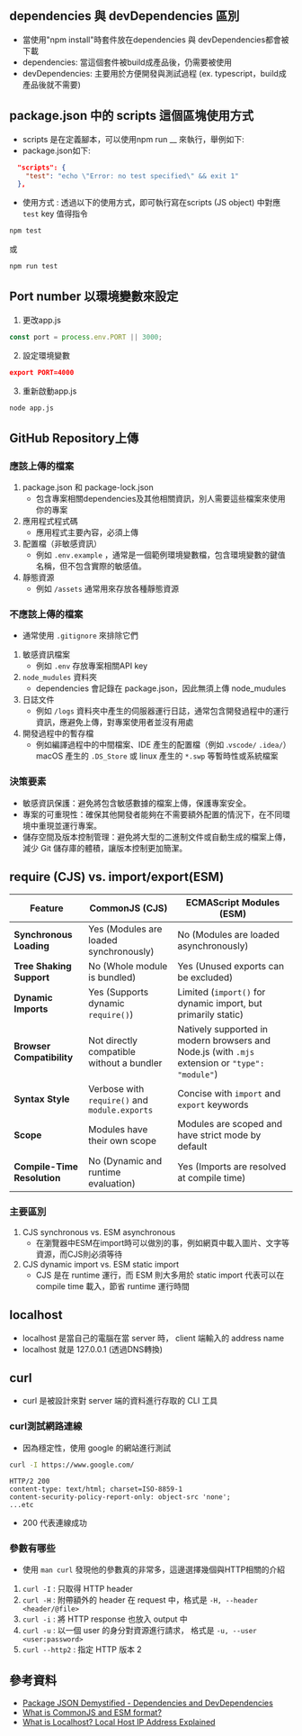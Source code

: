 ## dependencies 與 devDependencies 區別
* 當使用"npm install"時套件放在dependencies 與 devDependencies都會被下載
* dependencies: 當這個套件被build成產品後，仍需要被使用
* devDependencies: 主要用於方便開發與測試過程 (ex. typescript，build成產品後就不需要)
## package.json 中的 scripts 這個區塊使用方式
* scripts 是在定義腳本，可以使用npm run __ 來執行，舉例如下:
* package.json如下:
```json
  "scripts": {
    "test": "echo \"Error: no test specified\" && exit 1"
  },
```
* 使用方式 : 透過以下的使用方式，即可執行寫在scripts (JS object) 中對應 `test` key 值得指令
```bash
npm test
```
或
```bash
npm run test
```

## Port number 以環境變數來設定
1. 更改app.js
```javascript
const port = process.env.PORT || 3000;
```
2. 設定環境變數
```package.json
export PORT=4000
```
3. 重新啟動app.js
```bash
node app.js
```
## GitHub Repository上傳
### 應該上傳的檔案
1. package.json 和 package-lock.json
    * 包含專案相關dependencies及其他相關資訊，別人需要這些檔案來使用你的專案
2. 應用程式程式碼
    * 應用程式主要內容，必須上傳
3. 配置檔（非敏感資訊）
    * 例如 `.env.example` ，通常是一個範例環境變數檔，包含環境變數的鍵值名稱，但不包含實際的敏感值。
4. 靜態資源
    * 例如 `/assets` 通常用來存放各種靜態資源
### 不應該上傳的檔案
* 通常使用 `.gitignore` 來排除它們
1. 敏感資訊檔案
    * 例如 `.env` 存放專案相關API key
2. `node_mudules` 資料夾
    * dependencies 會記錄在 package.json，因此無須上傳 node_mudules
3. 日誌文件
    * 例如 `/logs` 資料夾中產生的伺服器運行日誌，通常包含開發過程中的運行資訊，應避免上傳，對專案使用者並沒有用處
4. 開發過程中的暫存檔
    * 例如編譯過程中的中間檔案、IDE 產生的配置檔（例如 .`vscode/` `.idea/`） macOS 產生的 `.DS_Store` 或 linux 產生的 `*.swp` 等暫時性或系統檔案

### 決策要素
* 敏感資訊保護：避免將包含敏感數據的檔案上傳，保護專案安全。
* 專案的可重現性：確保其他開發者能夠在不需要額外配置的情況下，在不同環境中重現並運行專案。
* 儲存空間及版本控制管理：避免將大型的二進制文件或自動生成的檔案上傳，減少 Git 儲存庫的體積，讓版本控制更加簡潔。
## require (CJS) vs. import/export(ESM)

| Feature                           | CommonJS (CJS)                    | ECMAScript Modules (ESM)                 |
|-----------------------------------|-----------------------------------|------------------------------------------|
| **Synchronous Loading**           | Yes (Modules are loaded synchronously) | No (Modules are loaded asynchronously) |
| **Tree Shaking Support**          | No (Whole module is bundled)      | Yes (Unused exports can be excluded)    |
| **Dynamic Imports**               | Yes (Supports dynamic `require()`) | Limited (`import()` for dynamic import, but primarily static) |
| **Browser Compatibility**         | Not directly compatible without a bundler | Natively supported in modern browsers and Node.js (with `.mjs` extension or `"type": "module"`) |
| **Syntax Style**                  | Verbose with `require()` and `module.exports` | Concise with `import` and `export` keywords |
| **Scope**                         | Modules have their own scope       | Modules are scoped and have strict mode by default |
| **Compile-Time Resolution**       | No (Dynamic and runtime evaluation) | Yes (Imports are resolved at compile time) |

### 主要區別
1. CJS synchronous vs. ESM asynchronous 
    * 在瀏覽器中ESM在import時可以做別的事，例如網頁中載入圖片、文字等資源，而CJS則必須等待
2. CJS dynamic import vs. ESM static import 
    * CJS 是在 runtime 運行，而 ESM 則大多用於 static import 代表可以在compile time 載入，節省 runtime 運行時間
## localhost
* localhost 是當自己的電腦在當 server 時， client 端輸入的 address name
* localhost 就是 127.0.0.1 (透過DNS轉換)
## curl
* curl 是被設計來對 server 端的資料進行存取的 CLI 工具
### curl測試網路連線
* 因為穩定性，使用 google 的網站進行測試
```bash
curl -I https://www.google.com/
```
```output
HTTP/2 200
content-type: text/html; charset=ISO-8859-1
content-security-policy-report-only: object-src 'none';
...etc
```
* 200 代表連線成功
### 參數有哪些
* 使用 `man curl` 發現他的參數真的非常多，這邊選擇幾個與HTTP相關的介紹
1. `curl -I` : 只取得 HTTP header
2. `curl -H` : 附帶額外的 header 在 request 中，格式是 `-H, --header <header/@file>`
3. `curl -i` : 將 HTTP response 也放入 output 中
4. `curl -u` : 以一個 user 的身分對資源進行請求， 格式是 `-u, --user <user:password>`
5. `curl --http2` : 指定 HTTP 版本 2


## 參考資料
* [Package JSON Demystified - Dependencies and DevDependencies](https://www.youtube.com/watch?v=fbcMoP8C3tc)
* [What is CommonJS and ESM format?](https://www.linkedin.com/pulse/what-commonjs-esm-format-manoj-shrestha/)
* [What is Localhost? Local Host IP Address Explained](https://www.freecodecamp.org/news/what-is-localhost/)
